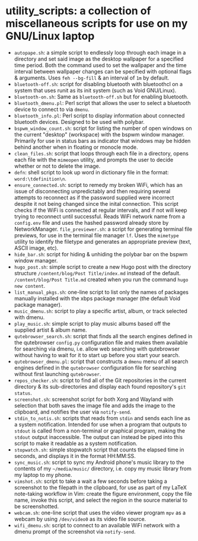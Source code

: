 # utility_scripts: a collection of miscellaneous scripts for use on my GNU/Linux laptop
 - `autopape.sh`: a simple script to endlessly loop through each image in a directory and set said image as the desktop wallpaper for a specified time period. Both the command used to set the wallpaper and the time interval between wallpaper changes can be specified with optional flags & arguments. Uses `feh --bg-fill` & an interval of `1m` by default.
 - `bluetooth-off.sh`: script for disabling bluetooth with bluetoothcl on a system that uses runit as its init system (such as Void GNU/Linux).
 - `bluetooth-on.sh`: Same as `bluetooth-off.sh` but for enabling bluetooth.
 - `bluetooth_dmenu.pl`: Perl script that allows the user to select a bluetooth device to connect to via `dmenu`.
 - `bluetooth_info.pl`: Perl script to display information about connected bluetooth devices. Designed to be used with polybar.
 - `bspwm_window_count.sh`: script for listing the number of open windows on the current "desktop" (workspace) with the bspwm window manager. Primarily for use in status bars as indicator that windows may be hidden behind another when in floating or monocle mode.
 - `clean_files.sh`: script that loops through each file in a directory, opens each file with the `mimeopen` utility, and prompts the user to decide whether or not to delete the image.
 - `defn`: shell script to look up word in dictionary file in the format: `word:\tdefinition\n`.
 - `ensure_connected.sh`: script to remedy my broken WiFi, which has an issue of disconnecting unpredictably and then requiring several attempts to reconnect as if the password supplied were incorrect despite it not being changed since the inital connection. This script checks if the WiFi is connected at regular intervals, and if not will keep trying to reconnect until successful. Reads WiFi network name from a `config.env` file and uses the hashed password already store by NetworkManager. `file_previewer.sh`: a script for generating terminal file previews, for use in the terminal file manager `lf`.
 Uses the `mimetype` utility to identify the filetype and generates an appropriate preview (text, ASCII image, etc).
 - `hide_bar.sh`: script for hiding & unhiding the polybar bar on the bspwm window manager.
 - `hugo_post.sh`: simple script to create a new Hugo post with the directory structure `/content/blog/Post Title/index.md` instead of the default.
 `/content/blog/Post Title.md` created when you run the command `hugo new content`.
 - `list_manual_pkgs.sh`: one-line script to list only the names of packages manually installed with the xbps package manager (the default Void package manager).
 - `music_dmenu.sh`: script to play a specific artist, album, or track selected with dmenu.
 - `play_music.sh`: simple script to play music albums based off the supplied artist & album name.
 - `qutebrowser_search.sh`: script that finds all the search engines defined in the qutebrowser `config.py` configuration file and makes them available for searching via dmenu, i.e. allow web searching with qutebrowser without having to wait for it to start up before you start your search.
 - `qutebrowser_dmenu.pl`: script that constructs a `dmenu` menu of all search engines defined in the `qutebrowser` configuration file for searching without first launching `qutebrowser`.
 - `repos_checker.sh`: script to find all of the Git repositories in the current directory & its sub-directories and display each found repository's `git status`.
 - `screenshot.sh`: screenshot script for both Xorg and Wayland with selection that both saves the image file and adds the image to the clipboard, and notifies the user via `notify-send`.
 - `stdin_to_notis.sh`: scripts that reads from `stdin` and sends each line as a system notification. Intended for use when a program that outputs to `stdout` is called from a non-terminal or graphical program, making the `stdout` output inaccessible. The output can instead be piped into this script to make it readable as a system notification.
 - `stopwatch.sh`: simple stopwatch script that counts the elapsed time in seconds, and displays it in the format HH:MM:SS.
 - `sync_music.sh`: script to sync my Android phone's music library to the contents of my `~/media/music/` directory, i.e. copy my music library from my laptop to my phone.
 - `vimshot.sh`: script to take a wait a few seconds before taking a screenshot to the filepath in the clipboard, for use as part of my LaTeX note-taking workflow in Vim: create the figure environment, copy the file name, invoke this script, and select the region in the source material to be screenshotted.
 - `webcam.sh`: one-line script that uses the video viewer program `mpv` as a webcam by using `/dev/video0` as its video file source.
 - `wifi_dmenu.sh`: script to connect to an available WiFi network with a dmenu prompt of the screenshot via `notify-send`.

